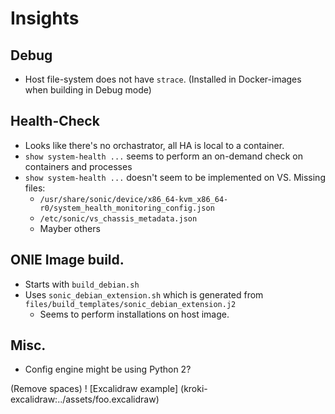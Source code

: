 # Insights

## Debug

 - Host file-system does not have `strace`. (Installed in Docker-images when building in Debug mode)

## Health-Check

 - Looks like there's no orchastrator, all HA is local to a container.
 - `show system-health ...` seems to perform an on-demand check on containers and processes
 - `show system-health ...` doesn't seem to be implemented on VS. Missing files:
    - `/usr/share/sonic/device/x86_64-kvm_x86_64-r0/system_health_monitoring_config.json`
    - `/etc/sonic/vs_chassis_metadata.json`
    - Mayber others

## ONIE Image build.

 - Starts with `build_debian.sh`
 - Uses `sonic_debian_extension.sh` which is generated from `files/build_templates/sonic_debian_extension.j2`
    - Seems to perform installations on host image.

## Misc.

 - Config engine might be using Python 2?

(Remove spaces)
! [Excalidraw example] (kroki-excalidraw:../assets/foo.excalidraw)
